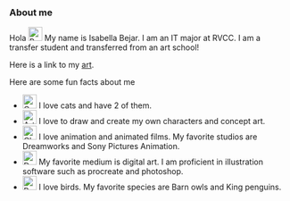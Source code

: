 ### About me


Hola <img src="https://raw.githubusercontent.com/Tarikul-Islam-Anik/Animated-Fluent-Emojis/master/Emojis/Activities/Party%20Popper.png" alt="Party Popper" width="25" height="25" /> My name is Isabella Bejar. I am an IT major at RVCC. I am a transfer student and transferred from an art school!

Here is a link to my <a href="[https://www.instagram.com/isabearart/](https://www.artstation.com/isabelas3)">art</a>.

Here are some fun facts about me


<ul>
  <li> <img src="https://raw.githubusercontent.com/Tarikul-Islam-Anik/Animated-Fluent-Emojis/master/Emojis/Animals/Cat.png" alt="Cat" width="25" height="25" /> I love cats and have 2 of them.
 </li> 
    <li>  <img src="https://raw.githubusercontent.com/Tarikul-Islam-Anik/Animated-Fluent-Emojis/master/Emojis/Activities/Artist%20Palette.png" alt="Artist Palette" width="25" height="25" /> I love to draw and create my own characters and concept art. </li> 
  <li> <img src="https://raw.githubusercontent.com/Tarikul-Islam-Anik/Animated-Fluent-Emojis/master/Emojis/Objects/Clapper%20Board.png" alt="Clapper Board" width="25" height="25" /> I love animation and animated films. My favorite studios are Dreamworks and Sony Pictures Animation. 
  <li> <img src="https://raw.githubusercontent.com/Tarikul-Islam-Anik/Animated-Fluent-Emojis/master/Emojis/Objects/Desktop%20Computer.png" alt="Desktop Computer" width="25" height="25" /> My favorite medium is digital art. I am proficient in illustration software such as procreate and photoshop.   </li> 
  <li> <img src="https://raw.githubusercontent.com/Tarikul-Islam-Anik/Animated-Fluent-Emojis/master/Emojis/Animals/Penguin.png" alt="Penguin" width="25" height="25" /> I love birds. My favorite species are Barn owls and King penguins. </li>
	  </li> 
 <ul> 
   
 
